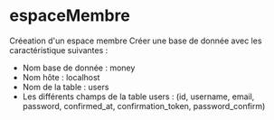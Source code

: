 # espaceMembre
Créeation d'un espace membre
Créer une base de donnée avec les caractéristique suivantes : 

- Nom base de donnée : money
- Nom hôte : localhost
- Nom de la table : users
- Les différents champs de la table users : (id, username, email, password, confirmed_at, confirmation_token, password_confirm)
